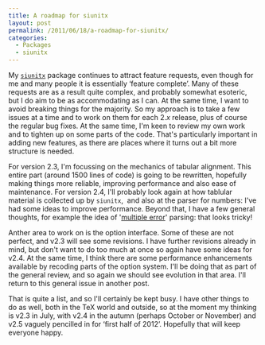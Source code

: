 ```yaml
---
title: A roadmap for siunitx
layout: post
permalink: /2011/06/18/a-roadmap-for-siunitx/
categories:
  - Packages
  - siunitx
---
```

My [`siunitx`](https://ctan.org/pkg/siunitx) package continues to attract feature requests, even though for me and many people it is essentially ‘feature complete’. Many of these requests are as a result quite complex, and probably somewhat esoteric, but I do aim to be as accommodating as I can. At the same time, I want to avoid breaking things for the majority. So my approach is to take a few issues at a time and to work on them for each 2._x_ release, plus of course the regular bug fixes. At the same time, I'm keen to review my own work and to tighten up on some parts of the code. That's particularly important in adding new features, as there are places where it turns out a bit more structure is needed.

For version 2.3, I'm focussing on the mechanics of tabular alignment. This entire part (around 1500 lines of code) is going to be rewritten, hopefully making things more reliable, improving performance and also ease of maintenance. For version 2.4, I'll probably look again at how tablular material is collected up by `siunitx`,  and also at the parser for numbers: I've had some ideas to improve performance. Beyond that, I have a few general thoughts, for example the idea of '[multiple error](https://github.com/josephwright/siunitx/issues/24)' parsing: that looks tricky!

Anther area to work on is the option interface. Some of these are not perfect, and v2.3 will see some revisions. I have further revisions already in mind, but don't want to do too much at once so again have some ideas for v2.4. At the same time, I think there are some performance enhancements available by recoding parts of the option system. I'll be doing that as part of the general review, and so again we should see evolution in that area. I'll return to this general issue in another post.

That is quite a list, and so I'll certainly be kept busy. I have other things to do as well, both in the TeX world and outside, so at the moment my thinking is v2.3 in July, with v2.4 in the autumn (perhaps October or November) and v2.5 vaguely pencilled in for ‘first half of 2012’. Hopefully that will keep everyone happy.
